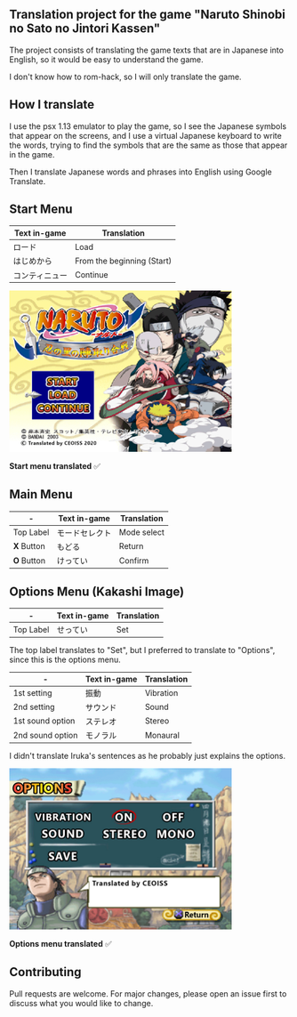 ## Translation project for the game "Naruto Shinobi no Sato no Jintori Kassen"

The project consists of translating the game texts that are in Japanese into English, so it would be easy to understand the game.

I don't know how to rom-hack, so I will only translate the game.

## How I translate

I use the psx 1.13 emulator to play the game, so I see the Japanese symbols that appear on the screens, and I use a virtual Japanese keyboard to write the words, trying to find the symbols that are the same as those that appear in the game.

Then I translate Japanese words and phrases into English using Google Translate.

## Start Menu

Text in-game  | Translation
--- | ---
ロード | Load
はじめから | From the beginning (Start)
コンティニュー | Continue

<img src="/images/Menu-Start.jpg" width="400">

**Start menu translated** ✅

## Main Menu

| - | Text in-game  | Translation
--- | --- | ---
Top Label | モードセレクト | Mode select
**X** Button | もどる | Return
**O** Button | けってい | Confirm

## Options Menu (Kakashi Image)

| - | Text in-game  | Translation |
| --- | --- | --- |
| Top Label | せってい | Set |

The top label translates to "Set", but I preferred to translate to "Options", since this is the options menu.

| - | Text in-game  | Translation
--- | --- | ---
1st setting | 振動 | Vibration
2nd setting | サウンド | Sound
1st sound option | ステレオ | Stereo
2nd sound option | モノラル | Monaural

I didn't translate Iruka's sentences as he probably just explains the options.

<img src="/images/Menu-Options.jpg" width="400">

**Options menu translated** ✅

## Contributing

Pull requests are welcome. For major changes, please open an issue first to discuss what you would like to change.

